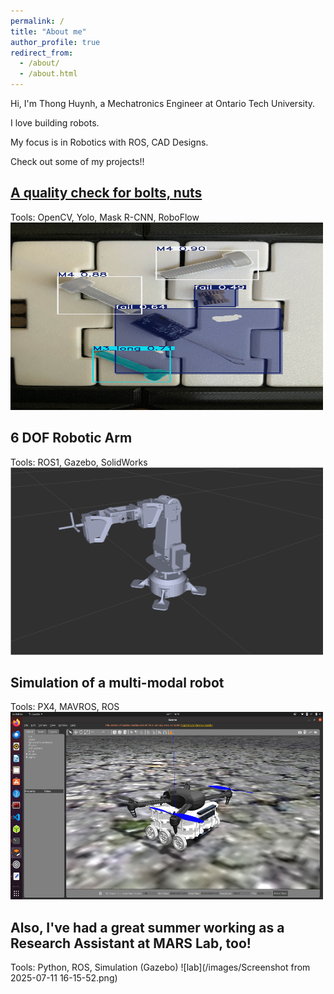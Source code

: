 ```yaml
---
permalink: /
title: "About me"
author_profile: true
redirect_from: 
  - /about/
  - /about.html
---
```


Hi, I'm Thong Huynh, a Mechatronics Engineer at Ontario Tech University. 

I love building robots.

My focus is in Robotics with ROS, CAD Designs.

Check out some of my projects!!

[**A quality check for bolts, nuts**](/projects/project1.md) 
---
Tools: OpenCV, Yolo, Mask R-CNN, RoboFlow
<img src="/images/Bolt_3.jpg" alt="simulation" width="500" height="300">



6 DOF Robotic Arm
---
Tools: ROS1, Gazebo, SolidWorks
<img src="/images/IMG_1.png" alt="simulation" width="500" height="300">

Simulation of a multi-modal robot
---
Tools: PX4, MAVROS, ROS
<img src="/images/Simulation.png" alt="simulation" width="500" height="300">


Also, I've had a great summer working as a Research Assistant at MARS Lab, too!
---
Tools: Python, ROS, Simulation (Gazebo)
![lab](/images/Screenshot from 2025-07-11 16-15-52.png)

